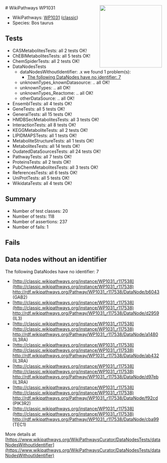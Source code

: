 <img style="float: right; width: 200px" src="https://upload.wikimedia.org/wikipedia/commons/thumb/8/83/Wplogo_with_text_500.png/640px-Wplogo_with_text_500.png" />
# WikiPathways WP1031

* WikiPathways: [WP1031](https://wikipathways.org/pathways/WP1031) ([classic](https://classic.wikipathways.org/instance/WP1031))
* Species: Bos taurus
## Tests
* CASMetabolitesTests: all 2 tests OK!
* ChEBIMetabolitesTests: all 5 tests OK!
* ChemSpiderTests: all 2 tests OK!
* DataNodesTests
    * dataNodesWithoutIdentifier: .x we found 1 problem(s):
        * [The following DataNodes have no identifier: 7](#d2d32fa6)
    * unknownTypes_knownDatasource: .. all OK!
    * unknownTypes: .. all OK!
    * unknownTypes_Reactome: .. all OK!
    * otherDataSource: .. all OK!
* EnsemblTests: all 4 tests OK!
* GeneTests: all 5 tests OK!
* GeneralTests: all 15 tests OK!
* HMDBSecMetabolitesTests: all 3 tests OK!
* InteractionTests: all 8 tests OK!
* KEGGMetaboliteTests: all 2 tests OK!
* LIPIDMAPSTests: all 1 tests OK!
* MetaboliteStructureTests: all 1 tests OK!
* MetabolitesTests: all 14 tests OK!
* OudatedDataSourcesTests: all 24 tests OK!
* PathwayTests: all 7 tests OK!
* ProteinsTests: all 2 tests OK!
* PubChemMetabolitesTests: all 3 tests OK!
* ReferencesTests: all 6 tests OK!
* UniProtTests: all 5 tests OK!
* WikidataTests: all 4 tests OK!


## Summary

* Number of test classes: 20
* Number of tests: 118
* Number of assertions: 237
* Number of fails: 1

## Fails

<a name="d2d32fa6" />

## Data nodes without an identifier

The following DataNodes have no identifier: 7

* [http://classic.wikipathways.org/instance/WP1031_r117538](http://classic.wikipathways.org/instance/WP1031_r117538) http://rdf.wikipathways.org/Pathway/WP1031_r117538/DataNode/b6043 (GAB2)
* [http://classic.wikipathways.org/instance/WP1031_r117538](http://classic.wikipathways.org/instance/WP1031_r117538) http://rdf.wikipathways.org/Pathway/WP1031_r117538/DataNode/d2959 (IL3)
* [http://classic.wikipathways.org/instance/WP1031_r117538](http://classic.wikipathways.org/instance/WP1031_r117538) http://rdf.wikipathways.org/Pathway/WP1031_r117538/DataNode/a1480 (IL3RA)
* [http://classic.wikipathways.org/instance/WP1031_r117538](http://classic.wikipathways.org/instance/WP1031_r117538) http://rdf.wikipathways.org/Pathway/WP1031_r117538/DataNode/ab432 (IL3RA)
* [http://classic.wikipathways.org/instance/WP1031_r117538](http://classic.wikipathways.org/instance/WP1031_r117538) http://rdf.wikipathways.org/Pathway/WP1031_r117538/DataNode/d97eb (IL3RA)
* [http://classic.wikipathways.org/instance/WP1031_r117538](http://classic.wikipathways.org/instance/WP1031_r117538) http://rdf.wikipathways.org/Pathway/WP1031_r117538/DataNode/f92cd (PIK3R2)
* [http://classic.wikipathways.org/instance/WP1031_r117538](http://classic.wikipathways.org/instance/WP1031_r117538) http://rdf.wikipathways.org/Pathway/WP1031_r117538/DataNode/cba99 (TEC1)


More details at [https://www.wikipathways.org/WikiPathwaysCurator/DataNodesTests/dataNodesWithoutIdentifier](https://www.wikipathways.org/WikiPathwaysCurator/DataNodesTests/dataNodesWithoutIdentifier)


